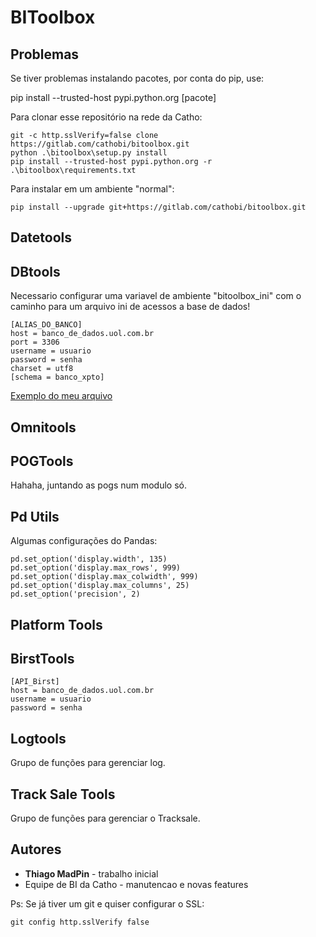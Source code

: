 # BIToolbox

## Problemas
Se tiver problemas instalando pacotes, por conta do pip, use:

pip install --trusted-host pypi.python.org [pacote]

Para clonar esse repositório na rede da Catho:
```
git -c http.sslVerify=false clone https://gitlab.com/cathobi/bitoolbox.git
python .\bitoolbox\setup.py install
pip install --trusted-host pypi.python.org -r .\bitoolbox\requirements.txt
```

Para instalar em um ambiente "normal":
```
pip install --upgrade git+https://gitlab.com/cathobi/bitoolbox.git
```

## Datetools

## DBtools
Necessario configurar uma variavel de ambiente "bitoolbox_ini" com o caminho para um arquivo ini de acessos a base de dados!

```
[ALIAS_DO_BANCO]
host = banco_de_dados.uol.com.br
port = 3306
username = usuario
password = senha
charset = utf8
[schema = banco_xpto]
```

[Exemplo do meu arquivo](bitoolbox.md)
## Omnitools

## POGTools
Hahaha, juntando as pogs num modulo só.

## Pd Utils
Algumas configurações do Pandas:
```
pd.set_option('display.width', 135)
pd.set_option('display.max_rows', 999)
pd.set_option('display.max_colwidth', 999)
pd.set_option('display.max_columns', 25)
pd.set_option('precision', 2)
```


## Platform Tools

## BirstTools
```
[API_Birst]
host = banco_de_dados.uol.com.br
username = usuario
password = senha
```

## Logtools
Grupo de funções para gerenciar log.
## Track Sale Tools
Grupo de funções para gerenciar o Tracksale.

## Autores

* **Thiago MadPin** - trabalho inicial
* Equipe de BI da Catho - manutencao e novas features

Ps: Se já tiver um git e quiser configurar o SSL:
```
git config http.sslVerify false
```